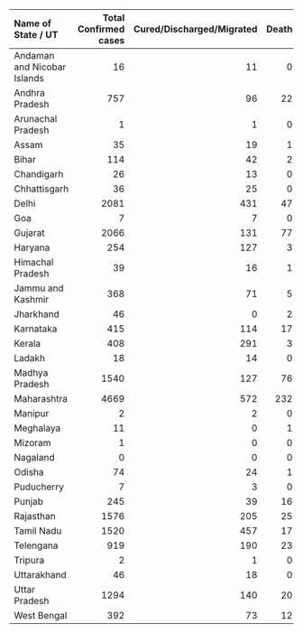 | Name of State / UT          |   Total Confirmed cases |   Cured/Discharged/Migrated |   Death |
|:----------------------------|------------------------:|----------------------------:|--------:|
| Andaman and Nicobar Islands |                      16 |                          11 |       0 |
| Andhra Pradesh              |                     757 |                          96 |      22 |
| Arunachal Pradesh           |                       1 |                           1 |       0 |
| Assam                       |                      35 |                          19 |       1 |
| Bihar                       |                     114 |                          42 |       2 |
| Chandigarh                  |                      26 |                          13 |       0 |
| Chhattisgarh                |                      36 |                          25 |       0 |
| Delhi                       |                    2081 |                         431 |      47 |
| Goa                         |                       7 |                           7 |       0 |
| Gujarat                     |                    2066 |                         131 |      77 |
| Haryana                     |                     254 |                         127 |       3 |
| Himachal Pradesh            |                      39 |                          16 |       1 |
| Jammu and Kashmir           |                     368 |                          71 |       5 |
| Jharkhand                   |                      46 |                           0 |       2 |
| Karnataka                   |                     415 |                         114 |      17 |
| Kerala                      |                     408 |                         291 |       3 |
| Ladakh                      |                      18 |                          14 |       0 |
| Madhya Pradesh              |                    1540 |                         127 |      76 |
| Maharashtra                 |                    4669 |                         572 |     232 |
| Manipur                     |                       2 |                           2 |       0 |
| Meghalaya                   |                      11 |                           0 |       1 |
| Mizoram                     |                       1 |                           0 |       0 |
| Nagaland                    |                       0 |                           0 |       0 |
| Odisha                      |                      74 |                          24 |       1 |
| Puducherry                  |                       7 |                           3 |       0 |
| Punjab                      |                     245 |                          39 |      16 |
| Rajasthan                   |                    1576 |                         205 |      25 |
| Tamil Nadu                  |                    1520 |                         457 |      17 |
| Telengana                   |                     919 |                         190 |      23 |
| Tripura                     |                       2 |                           1 |       0 |
| Uttarakhand                 |                      46 |                          18 |       0 |
| Uttar Pradesh               |                    1294 |                         140 |      20 |
| West Bengal                 |                     392 |                          73 |      12 |